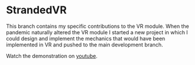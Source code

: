 # StrandedVR

This branch contains my specific contributions to the VR module. When the pandemic naturally altered the VR module I started a new project in which I could design and implement the mechanics that would have been implemented in VR and pushed to the main development branch.

Watch the demonstration on [youtube](https://youtu.be/eL6zupetz88).

